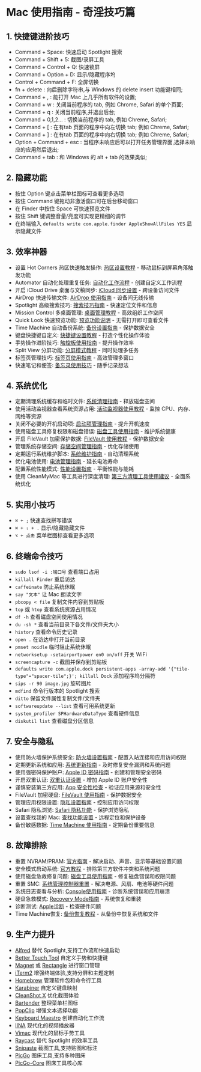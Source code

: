 # Mac 使用指南 - 奇淫技巧篇

## 1. 快捷键进阶技巧
- Command + Space: 快速启动 Spotlight 搜索
- Command + Shift + 5: 截图/录屏工具
- Command + Control + Q: 快速锁屏
- Command + Option + D: 显示/隐藏程序坞
- Control + Command + F: 全屏切换
- fn + delete : 向后删除字符串,与 Windows 的 delete insert 功能键相同;
- Command + , : 能打开 Mac 上几乎所有软件的设置;
- Command + w : 关闭当前程序的 tab, 例如 Chrome, Safari 的单个页面;
- Command + q : 关闭当前程序,并退出后台;
- Command + 0,1,2... : 切换当前程序的 tab, 例如 Chreme, Safari;
- Command + [ : 在有tab 页面的程序中向左切换 tab; 例如 Chreme, Safari;
- Command + ] : 在有tab 页面的程序中向右切换 tab; 例如 Chreme, Safari;
- Option + Command + esc : 当程序未响应后可以打开任务管理界面,选择未响应的应用然后退出;
- Command + tab : 和 Windows 的 alt + tab 的效果类似;

## 2. 隐藏功能
- 按住 Option 键点击菜单栏图标可查看更多选项
- 按住 Command 键拖动非激活窗口可在后台移动窗口
- 在 Finder 中按住 Space 可快速预览文件
- 按住 Shift 键调整音量/亮度可实现更精细的调节
- 在终端输入 `defaults write com.apple.finder AppleShowAllFiles YES` 显示隐藏文件

## 3. 效率神器
- 设置 Hot Corners 热区快速触发操作: [热区设置教程](https://support.apple.com/zh-cn/guide/mac-help/mchlp3000/mac) - 移动鼠标到屏幕角落触发功能
- Automator 自动化处理重复任务: [自动化工作流程](https://support.apple.com/zh-cn/guide/automator/welcome/mac) - 创建自定义工作流程
- 开启 iCloud Drive 桌面与文稿同步: [iCloud 同步设置](https://support.apple.com/zh-cn/HT204025) - 跨设备访问文件
- AirDrop 快速传输文件: [AirDrop 使用指南](https://support.apple.com/zh-cn/HT203106) - 设备间无线传输
- Spotlight 高级搜索技巧: [搜索技巧指南](https://support.apple.com/zh-cn/HT204014) - 快速定位文件和信息
- Mission Control 多桌面管理: [桌面管理教程](https://support.apple.com/zh-cn/HT204100) - 高效组织工作空间
- Quick Look 快速预览功能: [预览功能说明](https://support.apple.com/zh-cn/guide/mac-help/mh14119/mac) - 无需打开即可查看文件
- Time Machine 自动备份系统: [备份设置指南](https://support.apple.com/zh-cn/HT201250) - 保护数据安全
- 键盘快捷键自定义: [快捷键设置教程](https://support.apple.com/zh-cn/HT201236) - 打造个性化操作体验
- 手势操作进阶技巧: [触控板使用指南](https://support.apple.com/zh-cn/HT204895) - 提升操作效率
- Split View 分屏功能: [分屏模式教程](https://support.apple.com/zh-cn/HT204948) - 同时处理多任务
- 标签页管理技巧: [标签页使用指南](https://support.apple.com/zh-cn/guide/mac-help/mh35921/mac) - 高效管理多窗口
- 快速笔记和便签: [备忘录使用技巧](https://support.apple.com/zh-cn/HT205773) - 随手记录想法

## 4. 系统优化
- 定期清理系统缓存和临时文件: [系统清理指南](https://support.apple.com/zh-cn/HT206996) - 释放磁盘空间
- 使用活动监视器查看系统资源占用: [活动监视器使用教程](https://support.apple.com/zh-cn/guide/activity-monitor/welcome/mac) - 监控 CPU、内存、网络等资源
- 关闭不必要的开机启动项: [启动项管理指南](https://support.apple.com/zh-cn/HT201988) - 提升开机速度
- 使用磁盘工具修复权限和磁盘错误: [磁盘工具使用指南](https://support.apple.com/zh-cn/HT210898) - 维护系统健康
- 开启 FileVault 加密保护数据: [FileVault 使用教程](https://support.apple.com/zh-cn/HT204837) - 保护数据安全
- 管理系统存储空间: [存储空间管理指南](https://support.apple.com/zh-cn/HT206996) - 优化存储使用
- 定期运行系统维护脚本: [系统维护指南](https://support.apple.com/zh-cn/HT202516) - 自动清理系统
- 优化电池使用: [电池管理指南](https://support.apple.com/zh-cn/HT204054) - 延长电池寿命
- 配置系统性能模式: [性能设置指南](https://support.apple.com/zh-cn/HT202528) - 平衡性能与能耗
- 使用 CleanMyMac 等工具进行深度清理: [第三方清理工具使用建议](https://support.apple.com/zh-cn/HT201860) - 全面系统优化

## 5. 实用小技巧
- `⌘ + ;` 快速查找拼写错误
- `⌘ + ⇧ + .` 显示/隐藏隐藏文件
- `⌥ + 点击` 菜单栏图标查看更多选项

## 6. 终端命令技巧
- `sudo lsof -i :端口号` 查看端口占用
- `killall Finder` 重启访达
- `caffeinate` 防止系统休眠
- `say "文本"` 让 Mac 朗读文字
- `pbcopy < file` 复制文件内容到剪贴板
- `top` 或 `htop` 查看系统资源占用情况
- `df -h` 查看磁盘空间使用情况
- `du -sh *` 查看当前目录下各文件/文件夹大小
- `history` 查看命令历史记录
- `open .` 在访达中打开当前目录
- `pmset noidle` 临时阻止系统休眠
- `networksetup -setairportpower en0 on/off` 开关 WiFi
- `screencapture -c` 截图并保存到剪贴板
- `defaults write com.apple.dock persistent-apps -array-add '{"tile-type"="spacer-tile";}'; killall Dock` 添加程序坞分隔符
- `sips -r 90 image.jpg` 旋转图片
- `mdfind` 命令行版本的 Spotlight 搜索
- `ditto` 保留文件属性复制文件/文件夹
- `softwareupdate --list` 查看可用系统更新
- `system_profiler SPHardwareDataType` 查看硬件信息
- `diskutil list` 查看磁盘分区信息

## 7. 安全与隐私
- 使用防火墙保护系统安全: [防火墙设置指南](https://support.apple.com/zh-cn/HT201642) - 配置入站连接和应用访问权限
- 定期更新系统和应用: [系统更新指南](https://support.apple.com/zh-cn/HT201541) - 及时修复安全漏洞和系统问题
- 使用强密码保护账户: [Apple ID 密码指南](https://support.apple.com/zh-cn/HT201355) - 创建和管理安全密码
- 开启双重认证: [双重认证设置](https://support.apple.com/zh-cn/HT204915) - 增加 Apple ID 账户安全性
- 谨慎安装第三方应用: [App 安全性检查](https://support.apple.com/zh-cn/HT201940) - 验证应用来源和安全性
- FileVault 加密硬盘: [FileVault 使用指南](https://support.apple.com/zh-cn/HT204837) - 保护数据安全
- 管理应用权限设置: [隐私设置指南](https://support.apple.com/zh-cn/HT210897) - 控制应用访问权限
- Safari 隐私浏览: [Safari 隐私功能](https://support.apple.com/zh-cn/guide/safari/sfri11471/mac) - 保护浏览隐私
- 设置查找我的 Mac: [查找功能设置](https://support.apple.com/zh-cn/HT204756) - 远程定位和保护设备
- 备份敏感数据: [Time Machine 使用指南](https://support.apple.com/zh-cn/HT201250) - 定期备份重要信息

## 8. 故障排除
- 重置 NVRAM/PRAM: [官方指南](https://support.apple.com/zh-cn/HT204063) - 解决启动、声音、显示等基础设置问题
- 安全模式启动系统: [官方教程](https://support.apple.com/zh-cn/HT201262) - 排除第三方软件冲突和系统问题
- 使用磁盘急救修复问题: [磁盘工具使用指南](https://support.apple.com/zh-cn/HT210898) - 修复磁盘错误和权限问题
- 重置 SMC: [系统管理控制器重置](https://support.apple.com/zh-cn/HT201295) - 解决电源、风扇、电池等硬件问题
- 系统日志查看与分析: [Console使用指南](https://support.apple.com/guide/console/welcome/mac) - 诊断系统错误和应用崩溃
- 硬盘急救模式: [Recovery Mode指南](https://support.apple.com/zh-cn/HT201314) - 系统恢复和重装
- 诊断测试: [Apple诊断](https://support.apple.com/zh-cn/HT202731) - 检查硬件问题
- Time Machine恢复: [备份恢复教程](https://support.apple.com/zh-cn/HT203981) - 从备份中恢复系统和文件

## 9. 生产力提升
- [Alfred](https://www.alfredapp.com/) 替代 Spotlight,支持工作流和快速启动
- [Better Touch Tool](https://folivora.ai/) 自定义手势和快捷键
- [Magnet](https://magnet.crowdcafe.com/) 或 [Rectangle](https://rectangleapp.com/) 进行窗口管理
- [iTerm2](https://iterm2.com/) 增强终端体验,支持分屏和主题定制
- [Homebrew](https://brew.sh/) 管理软件包和命令行工具
- [Karabiner](https://karabiner-elements.pqrs.org/) 自定义键盘映射
- [CleanShot X](https://cleanshot.com/) 优化截图体验
- [Bartender](https://www.macbartender.com/) 整理菜单栏图标
- [PopClip](https://pilotmoon.com/popclip/) 增强文本选择功能
- [Keyboard Maestro](https://www.keyboardmaestro.com/) 创建自动化工作流
- [IINA](https://iina.io/) 现代化的视频播放器
- [Vimac](https://vimacapp.com/) 现代化的鼠标手势工具
- [Raycast](https://www.raycast.com/) 替代 Spotlight 的效率工具
- [Snipaste](https://www.snipaste.com/) 截图工具,支持贴图和标注
- [PicGo](https://picgo.app/) 图床工具,支持多种图床
- [PicGo-Core](https://github.com/PicGo/PicGo-Core) 图床工具核心库
